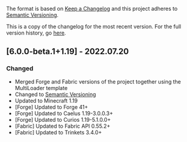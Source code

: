 The format is based on [Keep a Changelog](http://keepachangelog.com/en/1.0.0/) and this project adheres to [Semantic Versioning](http://semver.org/spec/v2.0.0.html).

This is a copy of the changelog for the most recent version. For the full version history, go [here](https://github.com/illusivesoulworks/elytraslot/blob/1.19.x/CHANGELOG.md).

## [6.0.0-beta.1+1.19] - 2022.07.20
### Changed
- Merged Forge and Fabric versions of the project together using the MultiLoader template
- Changed to [Semantic Versioning](http://semver.org/spec/v2.0.0.html)
- Updated to Minecraft 1.19
- [Forge] Updated to Forge 41+
- [Forge] Updated to Caelus 1.19-3.0.0.3+
- [Forge] Updated to Curios 1.19-5.1.0.0+
- [Fabric] Updated to Fabric API 0.55.2+
- [Fabric] Updated to Trinkets 3.4.0+
